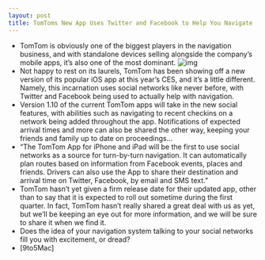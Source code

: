 ```yaml
---
layout: post
title: TomToms New App Uses Twitter and Facebook to Help You Navigate
---
```

* TomTom is obviously one of the biggest players in the navigation business, and with standalone devices selling alongside the company’s mobile apps, it’s also one of the most dominant.
![img](http://media.idownloadblog.com/wp-content/uploads/2012/01/tomtom-update.jpg)
* Not happy to rest on its laurels, TomTom has been showing off a new version of its popular iOS app at this year’s CES, and it’s a little different. Namely, this incarnation uses social networks like never before, with Twitter and Facebook being used to actually help with navigation.
* Version 1.10 of the current TomTom apps will take in the new social features, with abilities such as navigating to recent checkins on a network being added throughout the app. Notifications of expected arrival times and more can also be shared the other way, keeping your friends and family up to date on proceedings…
* “The TomTom App for iPhone and iPad will be the first to use social networks as a source for turn-by-turn navigation. It can automatically plan routes based on information from Facebook events, places and friends. Drivers can also use the App to share their destination and arrival time on Twitter, Facebook, by email and SMS text.”
* TomTom hasn’t yet given a firm release date for their updated app, other than to say that it is expected to roll out sometime during the first quarter. In fact, TomTom hasn’t really shared a great deal with us as yet, but we’ll be keeping an eye out for more information, and we will be sure to share it when we find it.
* Does the idea of your navigation system talking to your social networks fill you with excitement, or dread?
* [9to5Mac]

